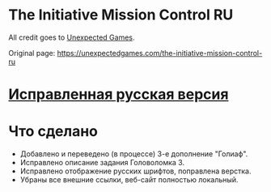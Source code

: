 # The Initiative Mission Control RU

All credit goes to [Unexpected Games](https://unexpectedgames.com/).

Original page: https://unexpectedgames.com/the-initiative-mission-control-ru

# [Исправленная русская версия](https://cetygamer.github.io/the-initiative-mission-control-ru)

# Что сделано

 * Добавлено и переведено (в процессе) 3-е дополнение "Голиаф".
 * Исправлено описание задания Головоломка 3.
 * Исправлено отображение русских шрифтов, поправлена верстка.
 * Убраны все внешние ссылки, веб-сайт полностью локальный.
